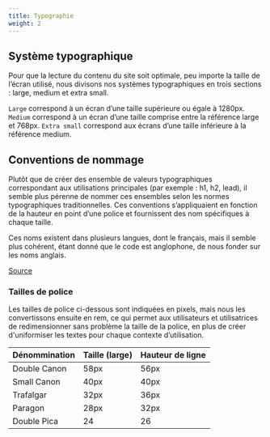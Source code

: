 ```yaml
---
title: Typographie
weight: 2
---
```


## Système typographique

Pour que la lecture du contenu du site soit optimale, peu importe la taille de l’écran utilisé, nous divisons nos systèmes typographiques en trois sections : large, medium et extra small.

`Large` correspond à un écran d’une taille supérieure ou égale à 1280px.
`Medium` correspond à un écran d’une taille comprise entre la référence large et 768px.
`Extra small` correspond aux écrans d’une taille inférieure à la référence medium.

## Conventions de nommage

Plutôt que de créer des ensemble de valeurs typographiques correspondant aux utilisations principales (par exemple : h1, h2, lead), il semble plus pérenne de nommer ces ensembles selon les normes typographiques traditionnelles. Ces conventions s’appliquaient en fonction de la hauteur en point d’une police et fournissent des nom spécifiques à chaque taille.

Ces noms existent dans plusieurs langues, dont le français, mais il semble plus cohérent, étant donné que le code est anglophone, de nous fonder sur les noms anglais.

[Source](https://en.wikipedia.org/wiki/Traditional_point-size_names)

### Tailles de police

Les tailles de police ci-dessous sont indiquées en pixels, mais nous les convertissons ensuite en rem, ce qui permet aux utilisateurs et utilisatrices de redimensionner sans problème la taille de la police, en plus de créer d'uniformiser les textes pour chaque contexte d’utilisation.

| Dénommination    | Taille (large) | Hauteur de ligne |
| ---------------- | -------------- | ---------------- |
| Double Canon     | 58px           | 56px             |
| Small Canon      | 40px           | 40px             |
| Trafalgar        | 32px           | 36px             |
| Paragon          | 28px           | 32px             |
| Double Pica      | 24             | 26               |